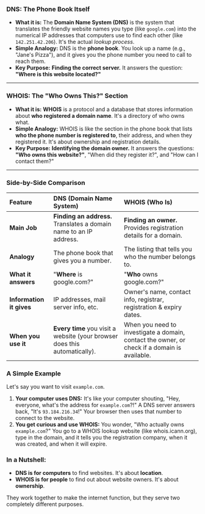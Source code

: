 

### **DNS: The Phone Book Itself**

*   **What it is:** The **Domain Name System (DNS)** is the system that translates the friendly website names you type (like `google.com`) into the numerical IP addresses that computers use to find each other (like `142.251.42.206`). It's the actual *lookup process*.
*   **Simple Analogy:** DNS is the **phone book**. You look up a name (e.g., "Jane's Pizza"), and it gives you the phone number you need to call to reach them.
*   **Key Purpose:** **Finding the correct server.** It answers the question: **"Where is this website located?"**

---

### **WHOIS: The "Who Owns This?" Section**

*   **What it is:** **WHOIS** is a protocol and a database that stores information about **who registered a domain name**. It's a directory of who owns what.
*   **Simple Analogy:** WHOIS is like the section in the phone book that lists **who the phone number is registered to**, their address, and when they registered it. It's about ownership and registration details.
*   **Key Purpose:** **Identifying the domain owner.** It answers the questions: **"Who owns this website?"**, "When did they register it?", and "How can I contact them?"

---

### **Side-by-Side Comparison**

| Feature | DNS (Domain Name System) | WHOIS (Who Is) |
| :--- | :--- | :--- |
| **Main Job** | **Finding an address.** Translates a domain name to an IP address. | **Finding an owner.** Provides registration details for a domain. |
| **Analogy** | The phone book that gives you a number. | The listing that tells you who the number belongs to. |
| **What it answers** | "**Where** is google.com?" | "**Who** owns google.com?" |
| **Information it gives** | IP addresses, mail server info, etc. | Owner's name, contact info, registrar, registration & expiry dates. |
| **When you use it** | **Every time** you visit a website (your browser does this automatically). | When you need to investigate a domain, contact the owner, or check if a domain is available. |

### **A Simple Example**

Let's say you want to visit `example.com`.

1.  **Your computer uses DNS:** It's like your computer shouting, "Hey, everyone, what's the address for `example.com`?!" A DNS server answers back, "It's `93.184.216.34`!" Your browser then uses that number to connect to the website.
2.  **You get curious and use WHOIS:** You wonder, "Who actually owns `example.com`?" You go to a WHOIS lookup website (like whois.icann.org), type in the domain, and it tells you the registration company, when it was created, and when it will expire.

### **In a Nutshell:**

*   **DNS is for computers** to find websites. It's about **location**.
*   **WHOIS is for people** to find out about website owners. It's about **ownership**.

They work together to make the internet function, but they serve two completely different purposes.

